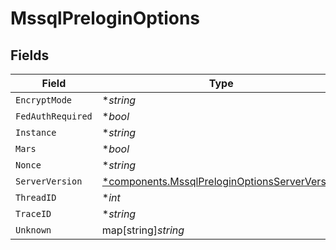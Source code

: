# MssqlPreloginOptions


## Fields

| Field                                                                                                         | Type                                                                                                          | Required                                                                                                      | Description                                                                                                   |
| ------------------------------------------------------------------------------------------------------------- | ------------------------------------------------------------------------------------------------------------- | ------------------------------------------------------------------------------------------------------------- | ------------------------------------------------------------------------------------------------------------- |
| `EncryptMode`                                                                                                 | **string*                                                                                                     | :heavy_minus_sign:                                                                                            | N/A                                                                                                           |
| `FedAuthRequired`                                                                                             | **bool*                                                                                                       | :heavy_minus_sign:                                                                                            | N/A                                                                                                           |
| `Instance`                                                                                                    | **string*                                                                                                     | :heavy_minus_sign:                                                                                            | N/A                                                                                                           |
| `Mars`                                                                                                        | **bool*                                                                                                       | :heavy_minus_sign:                                                                                            | N/A                                                                                                           |
| `Nonce`                                                                                                       | **string*                                                                                                     | :heavy_minus_sign:                                                                                            | N/A                                                                                                           |
| `ServerVersion`                                                                                               | [*components.MssqlPreloginOptionsServerVersion](../../models/components/mssqlpreloginoptionsserverversion.md) | :heavy_minus_sign:                                                                                            | N/A                                                                                                           |
| `ThreadID`                                                                                                    | **int*                                                                                                        | :heavy_minus_sign:                                                                                            | N/A                                                                                                           |
| `TraceID`                                                                                                     | **string*                                                                                                     | :heavy_minus_sign:                                                                                            | N/A                                                                                                           |
| `Unknown`                                                                                                     | map[string]*string*                                                                                           | :heavy_minus_sign:                                                                                            | N/A                                                                                                           |